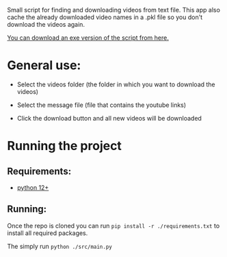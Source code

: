 Small script for finding and downloading videos from text file. This app also cache the already downloaded video names in a .pkl file so you don't download the videos again.

[You can download an exe version of the script from here.](https://github.com/insertokname/youtube-downloader/releases)

# General use:

- Select the videos folder (the folder in which you want to download the videos)

- Select the message file (file that contains the youtube links)

- Click the download button and all new videos will be downloaded

# Running the project

## Requirements:

- [python 12+](https://www.python.org/downloads/)

## Running:

Once the repo is cloned you can run `pip install -r ./requirements.txt` to install all required packages.

The simply run `python ./src/main.py`